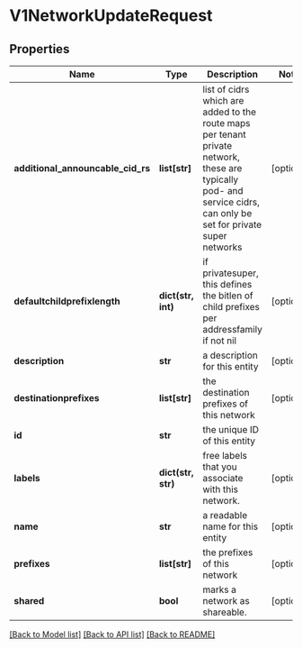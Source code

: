 # V1NetworkUpdateRequest

## Properties
Name | Type | Description | Notes
------------ | ------------- | ------------- | -------------
**additional_announcable_cid_rs** | **list[str]** | list of cidrs which are added to the route maps per tenant private network, these are typically pod- and service cidrs, can only be set for private super networks | [optional] 
**defaultchildprefixlength** | **dict(str, int)** | if privatesuper, this defines the bitlen of child prefixes per addressfamily if not nil | [optional] 
**description** | **str** | a description for this entity | [optional] 
**destinationprefixes** | **list[str]** | the destination prefixes of this network | [optional] 
**id** | **str** | the unique ID of this entity | 
**labels** | **dict(str, str)** | free labels that you associate with this network. | [optional] 
**name** | **str** | a readable name for this entity | [optional] 
**prefixes** | **list[str]** | the prefixes of this network | [optional] 
**shared** | **bool** | marks a network as shareable. | [optional] 

[[Back to Model list]](../README.md#documentation-for-models) [[Back to API list]](../README.md#documentation-for-api-endpoints) [[Back to README]](../README.md)


